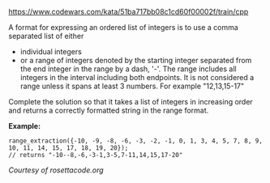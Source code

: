 https://www.codewars.com/kata/51ba717bb08c1cd60f00002f/train/cpp

A format for expressing an ordered list of integers is to use a comma separated list of either

- individual integers
- or a range of integers denoted by the starting integer separated from the end integer in the range by a dash, '-'. The range includes all integers in the interval including both endpoints. It is not considered a range unless it spans at least 3 numbers. For example "12,13,15-17"

Complete the solution so that it takes a list of integers in increasing order and returns a correctly formatted string in the range format.

__Example:__

    range_extraction({-10, -9, -8, -6, -3, -2, -1, 0, 1, 3, 4, 5, 7, 8, 9, 10, 11, 14, 15, 17, 18, 19, 20});
    // returns "-10--8,-6,-3-1,3-5,7-11,14,15,17-20"

_Courtesy of rosettacode.org_